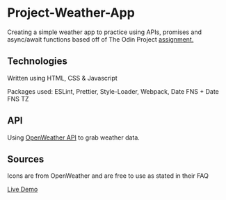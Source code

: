 # Project-Weather-App
Creating a simple weather app to practice using APIs, promises and async/await functions based off of The Odin Project [assignment.](https://www.theodinproject.com/paths/full-stack-javascript/courses/javascript/lessons/weather-app)

## Technologies
Written using HTML, CSS & Javascript

Packages used: ESLint, Prettier, Style-Loader, Webpack, Date FNS + Date FNS TZ

## API
Using [OpenWeather API](https://openweathermap.org/api) to grab weather data.

## Sources
Icons are from OpenWeather and are free to use as stated in their FAQ

[Live Demo](https://ericchi00.github.io/Project-Weather-App/)